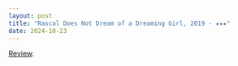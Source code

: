 ```yaml
---
layout: post
title: "Rascal Does Not Dream of a Dreaming Girl, 2019 - ★★★"
date: 2024-10-23
---
```


[Review](https://letterboxd.com/pavlesap/film/rascal-does-not-dream-of-a-dreaming-girl/).
